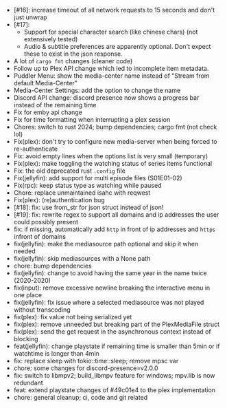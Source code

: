 * [#16]: increase timeout of all network requests to 15 seconds and don't just unwrap
* [#17]:
  * Support for special character search (like chinese chars) (not extensively tested)
  * Audio & subtitle preferences are apparently optional. Don't expect these to exist in the json response.
* A lot of `cargo fmt` changes (cleaner code)
* Follow up to Plex API change which led to incomplete item metadata.
* Puddler Menu: show the media-center name instead of "Stream from default Media-Center"
* Media-Center Settings: add the option to change the name
* Discord API change: discord presence now shows a progress bar instead of the remaining time
* Fix for emby api change
* Fix for time formatting when interrupting a plex session
* Chores: switch to rust 2024; bump dependencies; cargo fmt (not check lol)
* Fix(plex): don't try to configure new media-server when being forced to re-authenticate
* Fix: avoid empty lines when the options list is very small (temporary)
* Fix(plex): make toggling the watching status of series items functional
* Fix: the old deprecated rust `.config` file
* Fix(jellyfin): add support for multi episode files (S01E01-02)
* Fix(rpc): keep status type as watching while paused
* Chore: replace unmaintained isahc with reqwest
* Fix(plex): (re)authentication bug
* [#18]: fix: use from_str for json struct instead of json!
* [#19]: fix: rewrite regex to support all domains and ip addresses the user could possibly present
* fix: if missing, automatically add `http` in front of ip addresses and `https` infront of domains
* fix(jellyfin): make the mediasource path optional and skip it when needed
* fix(jellyfin): skip mediasources with a None path
* chore: bump dependencies
* fix(jellyfin): change to avoid having the same year in the name twice (2020-2020)
* fix(input): remove excessive newline breaking the interactive menu in one place
* fix(jellyfin): fix issue where a selected mediasource was not played without transcoding
* fix(plex): fix value not being serialized yet
* fix(plex): remove unneeded but breaking part of the PlexMediaFile struct
* fix(plex): send the get request in the asynchronous context instead of blocking
* feat(jellyfin): change playstate if remaining time is smaller than 5min or if watchtime is longer than 4min
* fix: replace sleep with tokio::time::sleep; remove mpsc var
* chore: some changes for discord-presence=v2.0.0
* fix: switch to libmpv2; build_libmpv feature for windows; mpv.lib is now redundant
* feat: extend playstate changes of #49c01e4 to the plex implementation
* chore: general cleanup; ci, code and git related

